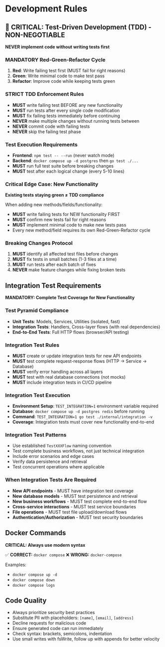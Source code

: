 # Development Rules

## 🚨 CRITICAL: Test-Driven Development (TDD) - NON-NEGOTIABLE

**NEVER implement code without writing tests first**

### MANDATORY Red-Green-Refactor Cycle
1. **Red**: Write failing test first (MUST fail for right reasons)
2. **Green**: Write minimal code to make test pass
3. **Refactor**: Improve code while keeping tests green

### STRICT TDD Enforcement Rules
- **MUST** write failing test BEFORE any new functionality
- **MUST** run tests after every single code modification
- **MUST** fix failing tests immediately before continuing
- **NEVER** make multiple changes without running tests between
- **NEVER** commit code with failing tests
- **NEVER** skip the failing test phase

### Test Execution Requirements
- **Frontend**: `npm test -- --run` (never watch mode)
- **Backend**: `docker compose up -d postgres` then `go test ./...`
- **MUST** run full test suite before breaking changes
- **MUST** test after each logical change (every 5-10 lines)

### Critical Edge Case: New Functionality
**Existing tests staying green ≠ TDD compliance**

When adding new methods/fields/functionality:
- **MUST** write failing tests for NEW functionality FIRST
- **MUST** confirm new tests fail for right reasons
- **MUST** implement minimal code to make new tests pass
- Every new method/field requires its own Red-Green-Refactor cycle

### Breaking Changes Protocol
1. **MUST** identify all affected test files before changes
2. **MUST** fix tests in small batches (1-3 files at a time)
3. **MUST** run tests after each batch of fixes
4. **NEVER** make feature changes while fixing broken tests

## Integration Test Requirements

**MANDATORY: Complete Test Coverage for New Functionality**

### Test Pyramid Compliance
- **Unit Tests**: Models, Services, Utilities (isolated, fast)
- **Integration Tests**: Handlers, Cross-layer flows (with real dependencies)
- **End-to-End Tests**: Full HTTP flows (browser/API testing)

### Integration Test Rules
- **MUST** create or update integration tests for new API endpoints
- **MUST** test complete request-response flows (HTTP → Service → Database)
- **MUST** verify error handling across all layers
- **MUST** test with real database connections (not mocks)
- **MUST** include integration tests in CI/CD pipeline

### Integration Test Execution
- **Environment Setup**: `TEST_INTEGRATION=1` environment variable required
- **Database**: `docker compose up -d postgres redis` before running
- **Command**: `TEST_INTEGRATION=1 go test ./internal/integration -v`
- **Coverage**: Integration tests must cover new functionality end-to-end

### Integration Test Patterns
- Use established `TestXXXFlow` naming convention
- Test complete business workflows, not just technical integration
- Include error scenarios and edge cases
- Verify data persistence and retrieval
- Test concurrent operations where applicable

### When Integration Tests Are Required
- **New API endpoints** - MUST have integration test coverage
- **New database models** - MUST test persistence and retrieval
- **New business workflows** - MUST test complete end-to-end flow
- **Cross-service interactions** - MUST test service boundaries
- **File operations** - MUST test file upload/download flows
- **Authentication/Authorization** - MUST test security boundaries

## Docker Commands

**CRITICAL: Always use modern syntax**

✅ **CORRECT:** `docker compose`
❌ **WRONG:** `docker-compose`

Examples:
- `docker compose up -d`
- `docker compose down`
- `docker compose logs`

## Code Quality

- Always prioritize security best practices
- Substitute PII with placeholders: `[name]`, `[email]`, `[address]`
- Decline requests for malicious code
- Ensure generated code can run immediately
- Check syntax: brackets, semicolons, indentation
- Use small writes with fsWrite, follow up with appends for better velocity